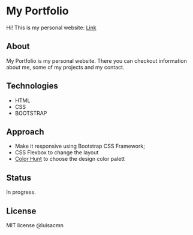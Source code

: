 # My Portfolio
Hi! This is my personal website: 
[Link](https://luisanovaes-portfolio.netlify.app/)



## About
My Portfolio is my personal website. There you can checkout information about me, some of my projects and my contact.

## Technologies
- HTML
- CSS
- BOOTSTRAP

## Approach
- Make it responsive using Bootstrap CSS Framework;
- CSS Flexbox to change the layout
- [Color Hunt](https://colorhunt.co/) to choose the design color palett 

## Status
In progress. 

## License
MIT license @luisacmn
